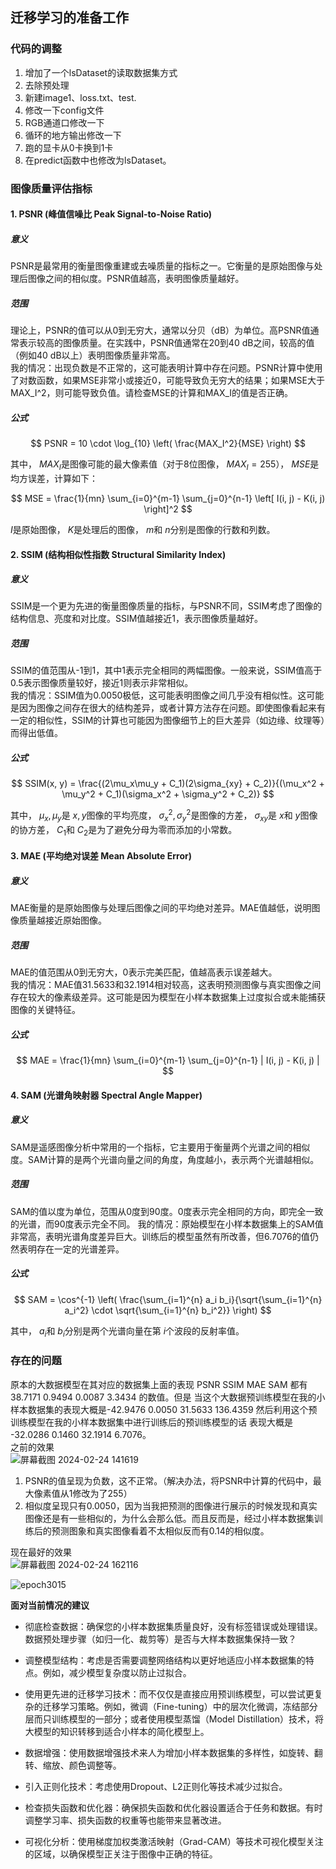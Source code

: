 ## 迁移学习的准备工作

### 代码的调整 
1. 增加了一个lsDataset的读取数据集方式
2. 去除预处理
3. 新建image1、loss.txt、test.
4. 修改一下config文件
5. RGB通道口修改一下
6. 循环的地方输出修改一下
7. 跑的显卡从0卡换到1卡
8. 在predict函数中也修改为lsDataset。


### 图像质量评估指标

#### 1. PSNR (峰值信噪比 Peak Signal-to-Noise Ratio)

##### 意义
PSNR是最常用的衡量图像重建或去噪质量的指标之一。它衡量的是原始图像与处理后图像之间的相似度。PSNR值越高，表明图像质量越好。

##### 范围  
理论上，PSNR的值可以从0到无穷大，通常以分贝（dB）为单位。高PSNR值通常表示较高的图像质量。在实践中，PSNR值通常在20到40 dB之间，较高的值（例如40 dB以上）表明图像质量非常高。  
我的情况：出现负数是不正常的，这可能表明计算中存在问题。PSNR计算中使用了对数函数，如果MSE非常小或接近0，可能导致负无穷大的结果；如果MSE大于MAX_I^2，则可能导致负值。请检查MSE的计算和MAX_I的值是否正确。  

##### 公式  

$$
PSNR = 10 \cdot \log_{10} \left( \frac{MAX_I^2}{MSE} \right)
$$

其中， $MAX_I$是图像可能的最大像素值（对于8位图像， $MAX_I=255$）， $MSE$是均方误差，计算如下：

$$
MSE = \frac{1}{mn} \sum_{i=0}^{m-1} \sum_{j=0}^{n-1} \left[ I(i, j) - K(i, j) \right]^2
$$

 $I$是原始图像， $K$是处理后的图像， $m$和 $n$分别是图像的行数和列数。

#### 2. SSIM (结构相似性指数 Structural Similarity Index)

##### 意义
SSIM是一个更为先进的衡量图像质量的指标，与PSNR不同，SSIM考虑了图像的结构信息、亮度和对比度。SSIM值越接近1，表示图像质量越好。

##### 范围  
SSIM的值范围从-1到1，其中1表示完全相同的两幅图像。一般来说，SSIM值高于0.5表示图像质量较好，接近1则表示非常相似。  
我的情况：SSIM值为0.0050极低，这可能表明图像之间几乎没有相似性。这可能是因为图像之间存在很大的结构差异，或者计算方法存在问题。即使图像看起来有一定的相似性，SSIM的计算也可能因为图像细节上的巨大差异（如边缘、纹理等）而得出低值。  

##### 公式

$$
SSIM(x, y) = \frac{(2\mu_x\mu_y + C_1)(2\sigma_{xy} + C_2)}{(\mu_x^2 + \mu_y^2 + C_1)(\sigma_x^2 + \sigma_y^2 + C_2)}
$$

其中， $\mu_x, \mu_y$是 $x, y$图像的平均亮度， $\sigma_x^2, \sigma_y^2$是图像的方差， $\sigma_{xy}$是 $x$和 $y$图像的协方差， $C_1$和 $C_2$是为了避免分母为零而添加的小常数。

#### 3. MAE (平均绝对误差 Mean Absolute Error)

##### 意义
MAE衡量的是原始图像与处理后图像之间的平均绝对差异。MAE值越低，说明图像质量越接近原始图像。

##### 范围  
MAE的值范围从0到无穷大，0表示完美匹配，值越高表示误差越大。  
我的情况：MAE值31.5633和32.1914相对较高，这表明预测图像与真实图像之间存在较大的像素级差异。这可能是因为模型在小样本数据集上过度拟合或未能捕获图像的关键特征。

##### 公式

$$
MAE = \frac{1}{mn} \sum_{i=0}^{m-1} \sum_{j=0}^{n-1} | I(i, j) - K(i, j) |
$$

#### 4. SAM (光谱角映射器 Spectral Angle Mapper)

##### 意义
SAM是遥感图像分析中常用的一个指标，它主要用于衡量两个光谱之间的相似度。SAM计算的是两个光谱向量之间的角度，角度越小，表示两个光谱越相似。

##### 范围 
SAM的值以度为单位，范围从0度到90度。0度表示完全相同的方向，即完全一致的光谱，而90度表示完全不同。
我的情况：原始模型在小样本数据集上的SAM值非常高，表明光谱角度差异巨大。训练后的模型虽然有所改善，但6.7076的值仍然表明存在一定的光谱差异。

##### 公式

$$
SAM = \cos^{-1} \left( \frac{\sum_{i=1}^{n} a_i b_i}{\sqrt{\sum_{i=1}^{n} a_i^2} \cdot \sqrt{\sum_{i=1}^{n} b_i^2}} \right)
$$

其中， $a_i$和 $b_i$分别是两个光谱向量在第 $i$个波段的反射率值。


### 存在的问题
原本的大数据模型在其对应的数据集上面的表现 PSNR SSIM MAE SAM 都有38.7171 0.9494 0.0087 3.3434 的数值。但是 当这个大数据预训练模型在我的小样本数据集的表现大概是-42.9476 0.0050 31.5633 136.4359  然后利用这个预训练模型在我的小样本数据集中进行训练后的预训练模型的话 表现大概是  -32.0286 0.1460 32.1914 6.7076。  
之前的效果  
![屏幕截图 2024-02-24 141619](https://github.com/ZYJ-Group/Tanghy/assets/94824386/8eb304a1-294a-4ce5-ad70-0693fc79a1dc)  

1. PSNR的值呈现为负数，这不正常。（解决办法，将PSNR中计算的代码中，最大像素值从1修改为了255）  
2. 相似度呈现只有0.0050，因为当我把预测的图像进行展示的时候发现和真实图像还是有一些相似的，为什么会那么低。而且反而是，经过小样本数据集训练后的预测图象和真实图像看着不太相似反而有0.14的相似度。

现在最好的效果  
![屏幕截图 2024-02-24 162116](https://github.com/ZYJ-Group/Tanghy/assets/94824386/b18bf9d6-ca62-471c-8173-8f234329c577)  

![epoch3015](https://github.com/ZYJ-Group/Tanghy/assets/94824386/8eb54577-b1f3-464b-95dd-28ea38372633)  


**面对当前情况的建议**
- 彻底检查数据：确保您的小样本数据集质量良好，没有标签错误或处理错误。数据预处理步骤（如归一化、裁剪等）是否与大样本数据集保持一致？

- 调整模型结构：考虑是否需要调整网络结构以更好地适应小样本数据集的特点。例如，减少模型复杂度以防止过拟合。

- 使用更先进的迁移学习技术：而不仅仅是直接应用预训练模型，可以尝试更复杂的迁移学习策略。例如，微调（Fine-tuning）中的层次化微调，冻结部分层而只训练模型的一部分；或者使用模型蒸馏（Model Distillation）技术，将大模型的知识转移到适合小样本的简化模型上。

- 数据增强：使用数据增强技术来人为增加小样本数据集的多样性，如旋转、翻转、缩放、颜色调整等。

- 引入正则化技术：考虑使用Dropout、L2正则化等技术减少过拟合。

- 检查损失函数和优化器：确保损失函数和优化器设置适合于任务和数据。有时调整学习率、损失函数的权重等也能带来显著改进。

- 可视化分析：使用梯度加权类激活映射（Grad-CAM）等技术可视化模型关注的区域，以确保模型正关注于图像中正确的特征。
